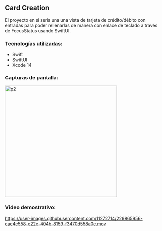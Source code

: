 ## Card Creation
El proyecto en si seria una una vista de tarjeta de crédito/débito con entradas para poder rellenarlas
de manera con enlace de teclado a través de FocusStatus usando SwiftUI.



### Tecnologías utilizadas:

- Swift
- SwiftUI 
- Xcode 14

### Capturas de pantalla:

<img width="358" alt="p2" src="https://user-images.githubusercontent.com/11272714/229859359-b8e1b1a0-9882-42c9-818d-9071d2ae50c0.png">


### Video demostrativo:



https://user-images.githubusercontent.com/11272714/229865956-cae4e558-e22e-404b-8159-f3470d558a0e.mov




